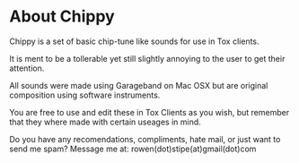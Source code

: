 # About Chippy
Chippy is a set of basic chip-tune like sounds for use in Tox clients.

It is ment to be a tollerable yet still slightly annoying to the user to get their attention.

All sounds were made using Garageband on Mac OSX but are original composition using software instruments.

You are free to use and edit these in Tox Clients as you wish, but remember that they where made with certain useages in mind.

Do you have any recomendations, compliments, hate mail, or just want to send me spam? Message me at: rowen(dot)stipe(at)gmail(dot)com